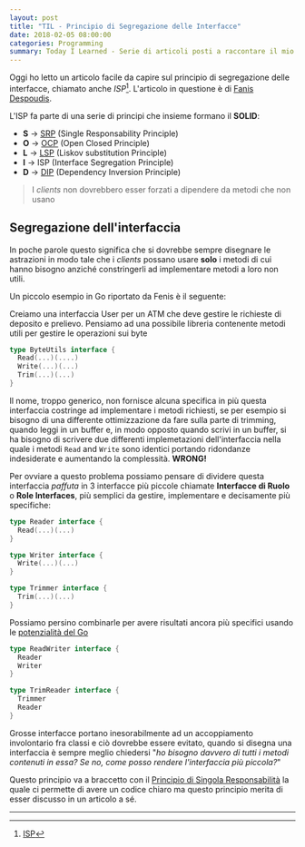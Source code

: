 ```yaml
---
layout: post
title: "TIL - Principio di Segregazione delle Interfacce"
date: 2018-02-05 08:00:00
categories: Programming
summary: Today I Learned - Serie di articoli posti a raccontare il mio percorso di studio giornaliero in cui cercherò di riassumere concetti tecnici e non ~ 
---
```


Oggi ho letto un articolo facile da capire sul principio di segregazione delle interfacce, chiamato anche *ISP*[^1].
L'articolo in questione è di [Fanis Despoudis](https://codeburst.io/understanding-solid-principles-interface-segregation-principle-b2d57026cf6c).

L'ISP fa parte di una serie di principi che insieme formano il **SOLID**:

* **S** -> [SRP](https://dlion.it/til-srp/) (Single Responsability Principle)
* **O** -> [OCP](https://dlion.it/til-ocp/) (Open Closed Principle)
* **L** -> [LSP](https://dlion.it/til-lsp/) (Liskov substitution Principle)
* **I** -> ISP (Interface Segregation Principle)
* **D** -> [DIP](https://dlion.it/til-dip) (Dependency Inversion Principle)

> I *clients* non dovrebbero esser forzati a dipendere da metodi che non usano

## Segregazione dell'interfaccia

In poche parole questo significa che si dovrebbe sempre disegnare le astrazioni in modo tale che i *clients* possano usare **solo** i metodi di cui hanno bisogno anziché constringerli ad implementare metodi a loro non utili.

Un piccolo esempio in Go riportato da Fenis è il seguente:

Creiamo una interfaccia User per un ATM che deve gestire le richieste di deposito e prelievo. Pensiamo ad una possibile libreria contenente metodi utili per gestire le operazioni sui byte

```go
type ByteUtils interface {
  Read(...)(....)
  Write(...)(...)
  Trim(...)(...)
}
```

Il nome, troppo generico, non fornisce alcuna specifica in più questa interfaccia costringe ad implementare i metodi richiesti, se per esempio si bisogno di una differente ottimizzazione da fare sulla parte di trimming, quando leggi in un buffer e, in modo opposto quando scrivi in un buffer, si ha bisogno di scrivere due differenti implemetazioni dell'interfaccia nella quale i metodi `Read` and `Write` sono identici portando ridondanze indesiderate e aumentando la complessità. **WRONG!**

Per ovviare a questo problema possiamo pensare di dividere questa interfaccia *paffuta* in 3 interfacce più piccole chiamate **Interfacce di Ruolo** o **Role Interfaces**, più semplici da gestire, implementare e decisamente più specifiche:

```go
type Reader interface {
  Read(...)(...)
}

type Writer interface {
  Write(...)(...)
}

type Trimmer interface {
  Trim(...)(...)
}
```

Possiamo persino combinarle per avere risultati ancora più specifici usando le [potenzialità del Go](http://www.golangbootcamp.com/book/interfaces#cid37)

```go
type ReadWriter interface {
  Reader
  Writer
}

type TrimReader interface {
  Trimmer
  Reader
}
```

Grosse interfacce portano inesorabilmente ad un accoppiamento involontario fra classi e ciò dovrebbe essere evitato, quando si disegna una interfaccia è sempre meglio chiedersi "*ho bisogno davvero di tutti i metodi contenuti in essa? Se no, come posso rendere l'interfaccia più piccola?*"

Questo principio va a braccetto con il [Principio di Singola Responsabilità](https://dlion.it/til-srp/) la quale ci permette di avere un codice chiaro ma questo principio merita di esser discusso in un articolo a sé.

---

[^1]: [ISP](https://en.wikipedia.org/wiki/Interface_segregation_principle)
